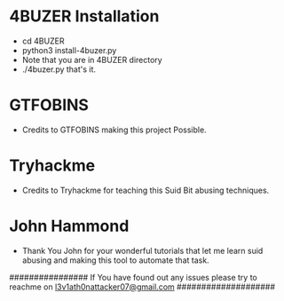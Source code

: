 # 4BUZER Installation

- cd 4BUZER 
- python3 install-4buzer.py
- Note that you are in 4BUZER directory
- ./4buzer.py that's it.

# GTFOBINS

- Credits to GTFOBINS making this project Possible.

# Tryhackme

- Credits to Tryhackme for teaching this Suid Bit abusing techniques.

# John Hammond

- Thank You John for your wonderful tutorials that let me learn suid abusing and making this tool to automate that task.

################ If You have found out any issues please try to reachme on l3v1ath0nattacker07@gmail.com ####################

